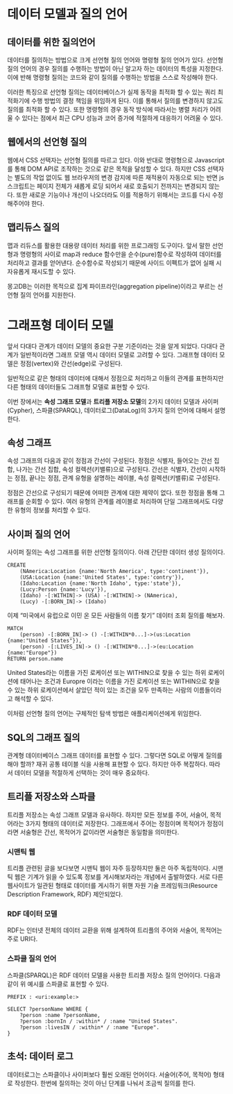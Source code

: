 # 데이터 모델과 질의 언어


## 데이터를 위한 질의언어

데이터를 질의하는 방법으로 크게 선언형 질의 언어와 명령형 질의 언어가 있다. 선언형 질의 언어의 경우 질의를 수행하는 방법이 아닌 알고자 하는 데이터의 특성을 지정한다. 이에 반해 명령형 질의는 코드와 같이 질의를 수행하는 방법을 스스로 작성해야 한다.

이러한 특징으로 선언형 질의는 데이터베이스가 실제 동작을 최적화 할 수 있는 쿼리 최적화기에 수행 방법의 결정 책임을 위임하게 된다. 이를 통해서 질의를 변경하지 않고도 질의를 최적화 할 수 있다. 또한 명령형의 경우 동작 방식에 따라서는 병렬 처리가 어려울 수 있다는 점에서 최근 CPU 성능과 코어 증가에 적절하게 대응하기 어려울 수 있다.

## 웹에서의 선언형 질의

웹에서 CSS 선택자는 선언형 질의를 따르고 있다. 이와 반대로 명령형으로 Javascript를 통해 DOM API로 조작하는 것으로 같은 목적을 달성할 수 있다. 하지만 CSS 선택자는 별도의 작업 없이도 웹 브라우저의 변경 감지에 따른 재적용이 자동으로 되는 반면 js 스크립트는 페이지 전체가 새롭게 로딩 되어서 새로 호출되기 전까지는 변경되지 않는다. 또한 새로운 기능이나 개선이 나오더라도 이를 적용하기 위해서는 코드를 다시 수정해주어야 한다.

## 맵리듀스 질의

맵과 리듀스를 활용한 대용량 데이터 처리를 위한 프로그래밍 도구이다. 앞서 말한 선언형과 명령형의 사이로 map과 reduce 함수만을 순수(pure)함수로 작성하여 데이터를 처리하고 결과를 얻어낸다. 순수함수로 작성되기 때문에 사이드 이펙트가 없어 실패 시 자유롭게 재시도할 수 있다.

몽고DB는 이러한 목적으로 집계 파이프라인(aggregation pipeline)이라고 부르는 선언형 질의 언어를 지원한다.

# 그래프형 데이터 모델

앞서 다대다 관계가 데이터 모델의 중요한 구분 기준이라는 것을 알게 되었다. 다대다 관계가 일반적이라면 그래프 모델 역시 데이터 모델로 고려할 수 있다. 그래프형 데이터 모델은 정점(vertex)와 간선(edge)로 구성된다.

일반적으로 같은 형태의 데이터에 대해서 정점으로 처리하고 이들의 관계를 표현하지만 다른 형태의 데이터들도 그래프형 모델로 표현할 수 있다.

이번 장에서는 **속성 그래프 모델**과 **트리플 저장소 모델**의 2가지 데이터 모델과 사이퍼(Cypher), 스파클(SPARQL), 데이터로그(DataLog)의 3가지 질의 언어에 대해서 설명한다.

## 속성 그래프

속성 그래프의 다음과 같이 정점과 간선이 구성된다. 정점은 식별자, 들어오는 간선 집합, 나가는 간선 집합, 속성 컬렉션(키밸류)으로 구성된다. 간선은 식별자, 간선이 시작하는 정점, 끝나는 정점, 관계 유형을 설명하는 레이블, 속성 컬렉션(키밸류)로 구성된다.

정점은 간선으로 구성되기 때문에 어떠한 관계에 대한 제약이 없다. 또한 정점을 통해 그래프를 순회할 수 있다. 여러 유형의 관계를 레이블로 처리하여 단일 그래프에서도 다양한 유형의 정보를 처리할 수 있다.

## 사이퍼 질의 언어

사이퍼 질의는 속성 그래프를 위한 선언형 질의이다. 아래 간단한 데이터 생성 질의이다.

```
CREATE
    (NAmerica:Location {name:'North America', type:'continent'}),
    (USA:Location {name:'United States', type:'contry'}),
    (Idaho:Location {name:'North Idaho', type:'state'}),
    (Lucy:Person {name:'Lucy'}),
    (Idaho) -[:WITHIN]-> (USA) -[:WITHIN]-> (NAmerica),
    (Lucy) -[:BORN_IN]-> (Idaho)
```

이제 “미국에서 유럽으로 이민 온 모든 사람들의 이름 찾기” 데이터 조회 질의를 해보자.

```
MATCH
    (person) -[:BORN_IN]-> () -[:WITHIN*0...]->(us:Location {name:"United States"}),
    (person) -[:LIVES_IN]-> () -[:WITHIN*0...]->(eu:Location {name:"Europe"})
RETURN person.name
```

United States라는 이름을 가진 로케이션 또는 WITHIN으로 찾을 수 있는 하위 로케이션에 태어나는 조건과 Europre 이라는 이름을 가진 로케이션 또는 WITHIN으로 찾을 수 있는 하위 로케이션에서 살았던 적이 있는 조건을 모두 만족하는 사람의 이름들이라고 해석할 수 있다.

이처럼 선언형 질의 언어는 구체적인 탐색 방법은 애플리케이션에게 위임한다.

## SQL의 그래프 질의

관계형 데이터베이스 그래프 데이터를 표현할 수 있다. 그렇다면 SQL로 어떻게 질의를 해야 할까? 재귀 공통 테이블 식을 사용해 표현할 수 있다. 하지만 아주 복잡하다. 따라서 데이터 모델을 적절하게 선택하는 것이 매우 중요하다.

## 트리플 저장소와 스파클

트리플 저장소는 속성 그래프 모델과 유사하다. 하지만 모든 정보를 주어, 서술어, 목적어라는 3가지 형태의 데이터로 저장한다. 그래프에서 주어는 정점이며 목적어가 정점이라면 서술형은 간선, 목적어가 값이라면 서술형은 동일함을 의미한다.

### 시맨틱 웹

트리플 관련된 글을 보다보면 시맨틱 웹이 자주 등장하지만 둘은 아주 독립적이다. 시맨틱 웹은 기계가 읽을 수 있도록 정보를 게시해보자라는 개념에서 출발하였다. 서로 다른 웹사이트가 일관된 형태로 데이터를 게시하기 위핸 자원 기술 프레임워크(Resource Description Framework, RDF) 제안되었다.

### RDF 데이터 모델

RDF는 인터넷 전체의 데이터 교환을 위해 설계하여 트리플의 주어와 서술어, 목적어는 주로 URI다.

### 스파클 질의 언어

스파클(SPARQL)은 RDF 데이터 모델을 사용한 트리플 저장소 질의 언어이다. 다음과 같이 위 예시를 스파클로 표현할 수 있다.

```
PREFIX : <uri:example:>

SELECT ?personName WHERE {
    ?person :name ?personName,
    ?person :bornIn / :within* / :name "United States".
    ?person :livesIN / :within* / :name "Europe".
}
```

## 초석: 데이터 로그

데이터로그는 스파클이나 사이퍼보다 훨씬 오래된 언어이다. 서술어(주어, 목적어) 형태로 작성한다. 한번에 질의하는 것이 아닌 단계를 나눠서 조금씩 질의를 한다.
